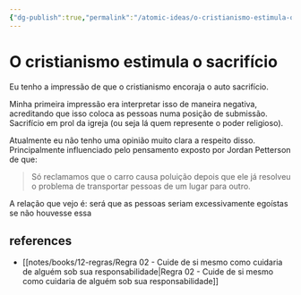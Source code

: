 ```yaml
---
{"dg-publish":true,"permalink":"/atomic-ideas/o-cristianismo-estimula-o-sacrificio/"}
---
```


# O cristianismo estimula o sacrifício

Eu tenho a impressão de que o cristianismo encoraja o auto sacrifício.

Minha primeira impressão era interpretar isso de maneira negativa, acreditando que isso coloca as pessoas numa posição de submissão. Sacrifício em prol da igreja (ou seja lá quem represente o poder religioso).

Atualmente eu não tenho uma opinião muito clara a respeito disso. Principalmente influenciado pelo pensamento exposto por Jordan Petterson de que:

> Só reclamamos que o carro causa poluição depois que ele já resolveu o problema de transportar pessoas de um lugar para outro.

A relação que vejo é: será que as pessoas seriam excessivamente egoístas se não houvesse essa





## references

- [[notes/books/12-regras/Regra 02 - Cuide de si mesmo como cuidaria de alguém sob sua responsabilidade\|Regra 02 - Cuide de si mesmo como cuidaria de alguém sob sua responsabilidade]]